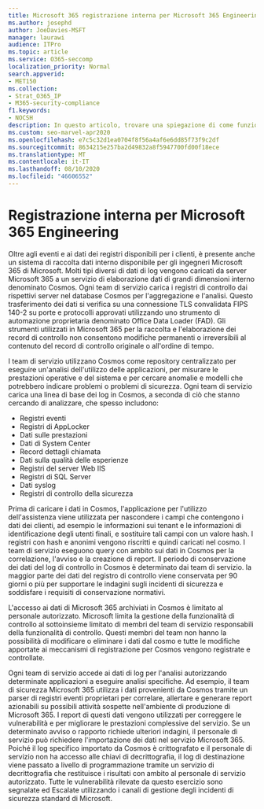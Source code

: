 ```yaml
---
title: Microsoft 365 registrazione interna per Microsoft 365 Engineering
ms.author: josephd
author: JoeDavies-MSFT
manager: laurawi
audience: ITPro
ms.topic: article
ms.service: O365-seccomp
localization_priority: Normal
search.appverid:
- MET150
ms.collection:
- Strat_O365_IP
- M365-security-compliance
f1.keywords:
- NOCSH
description: In questo articolo, trovare una spiegazione di come funziona la registrazione interna per i team di ingegneri di Microsoft 365.
ms.custom: seo-marvel-apr2020
ms.openlocfilehash: e7c5c32d1ea0704f8f56a4af6e6dd85f73f9c2df
ms.sourcegitcommit: 8634215e257ba2d49832a8f5947700fd00f18ece
ms.translationtype: MT
ms.contentlocale: it-IT
ms.lasthandoff: 08/10/2020
ms.locfileid: "46606552"
---
```

# <a name="internal-logging-for-microsoft-365-engineering"></a>Registrazione interna per Microsoft 365 Engineering

Oltre agli eventi e ai dati dei registri disponibili per i clienti, è presente anche un sistema di raccolta dati interno disponibile per gli ingegneri Microsoft 365 di Microsoft. Molti tipi diversi di dati di log vengono caricati da server Microsoft 365 a un servizio di elaborazione dati di grandi dimensioni interno denominato Cosmos. Ogni team di servizio carica i registri di controllo dai rispettivi server nel database Cosmos per l'aggregazione e l'analisi. Questo trasferimento dei dati si verifica su una connessione TLS convalidata FIPS 140-2 su porte e protocolli approvati utilizzando uno strumento di automazione proprietaria denominato Office Data Loader (FAD). Gli strumenti utilizzati in Microsoft 365 per la raccolta e l'elaborazione dei record di controllo non consentono modifiche permanenti o irreversibili al contenuto del record di controllo originale o all'ordine di tempo.

I team di servizio utilizzano Cosmos come repository centralizzato per eseguire un'analisi dell'utilizzo delle applicazioni, per misurare le prestazioni operative e del sistema e per cercare anomalie e modelli che potrebbero indicare problemi o problemi di sicurezza. Ogni team di servizio carica una linea di base dei log in Cosmos, a seconda di ciò che stanno cercando di analizzare, che spesso includono:

- Registri eventi
- Registri di AppLocker
- Dati sulle prestazioni
- Dati di System Center
- Record dettagli chiamata
- Dati sulla qualità delle esperienze
- Registri del server Web IIS
- Registri di SQL Server
- Dati syslog
- Registri di controllo della sicurezza

Prima di caricare i dati in Cosmos, l'applicazione per l'utilizzo dell'assistenza viene utilizzata per nascondere i campi che contengono i dati dei clienti, ad esempio le informazioni sui tenant e le informazioni di identificazione degli utenti finali, e sostituire tali campi con un valore hash. I registri con hash e anonimi vengono riscritti e quindi caricati nel cosmo. I team di servizio eseguono query con ambito sui dati in Cosmos per la correlazione, l'avviso e la creazione di report. Il periodo di conservazione dei dati del log di controllo in Cosmos è determinato dai team di servizio. la maggior parte dei dati del registro di controllo viene conservata per 90 giorni o più per supportare le indagini sugli incidenti di sicurezza e soddisfare i requisiti di conservazione normativi.

L'accesso ai dati di Microsoft 365 archiviati in Cosmos è limitato al personale autorizzato. Microsoft limita la gestione della funzionalità di controllo al sottoinsieme limitato di membri del team di servizio responsabili della funzionalità di controllo. Questi membri del team non hanno la possibilità di modificare o eliminare i dati dal cosmo e tutte le modifiche apportate ai meccanismi di registrazione per Cosmos vengono registrate e controllate.

Ogni team di servizio accede ai dati di log per l'analisi autorizzando determinate applicazioni a eseguire analisi specifiche. Ad esempio, il team di sicurezza Microsoft 365 utilizza i dati provenienti da Cosmos tramite un parser di registri eventi proprietari per correlare, allertare e generare report azionabili su possibili attività sospette nell'ambiente di produzione di Microsoft 365. I report di questi dati vengono utilizzati per correggere le vulnerabilità e per migliorare le prestazioni complessive del servizio. Se un determinato avviso o rapporto richiede ulteriori indagini, il personale di servizio può richiedere l'importazione dei dati nel servizio Microsoft 365. Poiché il log specifico importato da Cosmos è crittografato e il personale di servizio non ha accesso alle chiavi di decrittografia, il log di destinazione viene passato a livello di programmazione tramite un servizio di decrittografia che restituisce i risultati con ambito al personale di servizio autorizzato. Tutte le vulnerabilità rilevate da questo esercizio sono segnalate ed Escalate utilizzando i canali di gestione degli incidenti di sicurezza standard di Microsoft.
